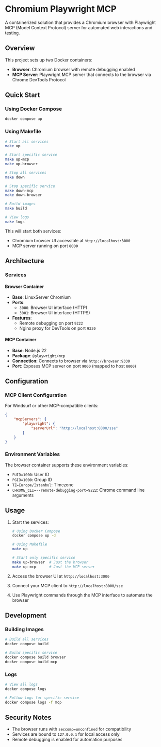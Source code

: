 
# Chromium Playwright MCP

A containerized solution that provides a Chromium browser with Playwright MCP (Model Context Protocol) server for automated web interactions and testing.

## Overview

This project sets up two Docker containers:
- **Browser**: Chromium browser with remote debugging enabled
- **MCP Server**: Playwright MCP server that connects to the browser via Chrome DevTools Protocol

## Quick Start

### Using Docker Compose

```bash
docker compose up
```

### Using Makefile

```bash
# Start all services
make up

# Start specific service
make up-mcp
make up-browser

# Stop all services
make down

# Stop specific service
make down-mcp
make down-browser

# Build images
make build

# View logs
make logs
```

This will start both services:
- Chromium browser UI accessible at `http://localhost:3000`
- MCP server running on port `8000`

## Architecture

### Services

#### Browser Container
- **Base**: LinuxServer Chromium
- **Ports**: 
  - `3000`: Browser UI interface (HTTP)
  - `3001`: Browser UI interface (HTTPS)
- **Features**: 
  - Remote debugging on port `9222`
  - Nginx proxy for DevTools on port `9330`

#### MCP Container
- **Base**: Node.js 22
- **Package**: `@playwright/mcp`
- **Connection**: Connects to browser via `http://browser:9330`
- **Port**: Exposes MCP server on port `9000` (mapped to host `8000`)

## Configuration

### MCP Client Configuration

For Windsurf or other MCP-compatible clients:

```json
{
    "mcpServers": {
        "playwright": {
            "serverUrl": "http://localhost:8000/sse"
        }    
    }
}
```

### Environment Variables

The browser container supports these environment variables:
- `PUID=1000`: User ID
- `PGID=1000`: Group ID  
- `TZ=Europe/Istanbul`: Timezone
- `CHROME_CLI=--remote-debugging-port=9222`: Chrome command line arguments

## Usage

1. Start the services:
   ```bash
   # Using Docker Compose
   docker compose up -d
   
   # Using Makefile
   make up
   
   # Start only specific service
   make up-browser  # Just the browser
   make up-mcp      # Just the MCP server
   ```

2. Access the browser UI at `http://localhost:3000`

3. Connect your MCP client to `http://localhost:8000/sse`

4. Use Playwright commands through the MCP interface to automate the browser

## Development

### Building Images

```bash
# Build all services
docker compose build

# Build specific service
docker compose build browser
docker compose build mcp
```

### Logs

```bash
# View all logs
docker compose logs

# Follow logs for specific service
docker compose logs -f mcp
```

## Security Notes

- The browser runs with `seccomp=unconfined` for compatibility
- Services are bound to `127.0.0.1` for local access only
- Remote debugging is enabled for automation purposes
